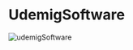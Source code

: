 # UdemigSoftware
![udemigSoftware](https://github.com/user-attachments/assets/4b6acfa4-11e1-4200-b31d-2cf7fdc71df4)
